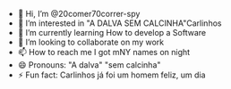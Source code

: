 - 👋 Hi, I’m @20comer70correr-spy
- 👀 I’m interested in "A DALVA SEM CALCINHA"Carlinhos 
- 🌱 I’m currently learning How to develop a Software
- 💞️ I’m looking to collaborate on my work
- 📫 How to reach me I got mNY names on night
- 😄 Pronouns: "A dalva" "sem calcinha"
- ⚡ Fun fact: Carlinhos já foi um homem feliz, um dia

<!---
20comer70correr-spy/20comer70correr-spy is a ✨ special ✨ repository because its `README.md` (this file) appears on your GitHub profile.
You can click the Preview link to take a look at your changes.
--->
